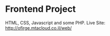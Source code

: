 # Frontend Project
HTML, CSS, Javascript and some PHP.
Live Site:
http://ofirge.mtacloud.co.il/web/
